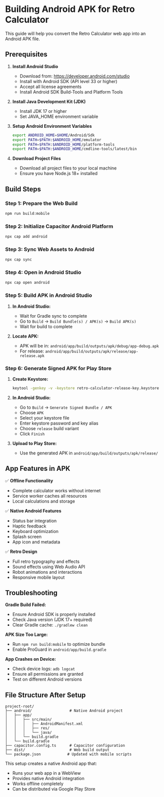 # Building Android APK for Retro Calculator

This guide will help you convert the Retro Calculator web app into an Android APK file.

## Prerequisites

1. **Install Android Studio**
   - Download from: https://developer.android.com/studio
   - Install with Android SDK (API level 33 or higher)
   - Accept all license agreements
   - Install Android SDK Build-Tools and Platform Tools

2. **Install Java Development Kit (JDK)**
   - Install JDK 17 or higher
   - Set JAVA_HOME environment variable

3. **Setup Android Environment Variables**
   ```bash
   export ANDROID_HOME=$HOME/Android/Sdk
   export PATH=$PATH:$ANDROID_HOME/emulator
   export PATH=$PATH:$ANDROID_HOME/platform-tools
   export PATH=$PATH:$ANDROID_HOME/cmdline-tools/latest/bin
   ```

4. **Download Project Files**
   - Download all project files to your local machine
   - Ensure you have Node.js 18+ installed

## Build Steps

### Step 1: Prepare the Web Build
```bash
npm run build:mobile
```

### Step 2: Initialize Capacitor Android Platform
```bash
npx cap add android
```

### Step 3: Sync Web Assets to Android
```bash
npx cap sync
```

### Step 4: Open in Android Studio
```bash
npx cap open android
```

### Step 5: Build APK in Android Studio

1. **In Android Studio:**
   - Wait for Gradle sync to complete
   - Go to `Build` → `Build Bundle(s) / APK(s)` → `Build APK(s)`
   - Wait for build to complete

2. **Locate APK:**
   - APK will be in: `android/app/build/outputs/apk/debug/app-debug.apk`
   - For release: `android/app/build/outputs/apk/release/app-release.apk`

### Step 6: Generate Signed APK for Play Store

1. **Create Keystore:**
   ```bash
   keytool -genkey -v -keystore retro-calculator-release-key.keystore -alias retro-calculator -keyalg RSA -keysize 2048 -validity 10000
   ```

2. **In Android Studio:**
   - Go to `Build` → `Generate Signed Bundle / APK`
   - Choose `APK`
   - Select your keystore file
   - Enter keystore password and key alias
   - Choose `release` build variant
   - Click `Finish`

3. **Upload to Play Store:**
   - Use the generated APK in `android/app/build/outputs/apk/release/`

## App Features in APK

✅ **Offline Functionality**
- Complete calculator works without internet
- Service worker caches all resources
- Local calculations and storage

✅ **Native Android Features**
- Status bar integration
- Haptic feedback
- Keyboard optimization
- Splash screen
- App icon and metadata

✅ **Retro Design**
- Full retro typography and effects
- Sound effects using Web Audio API
- Robot animations and interactions
- Responsive mobile layout

## Troubleshooting

**Gradle Build Failed:**
- Ensure Android SDK is properly installed
- Check Java version (JDK 17+ required)
- Clear Gradle cache: `./gradlew clean`

**APK Size Too Large:**
- Run `npm run build:mobile` to optimize bundle
- Enable ProGuard in `android/app/build.gradle`

**App Crashes on Device:**
- Check device logs: `adb logcat`
- Ensure all permissions are granted
- Test on different Android versions

## File Structure After Setup

```
project-root/
├── android/                 # Native Android project
│   ├── app/
│   │   ├── src/main/
│   │   │   ├── AndroidManifest.xml
│   │   │   ├── res/
│   │   │   └── java/
│   │   └── build.gradle
│   └── build.gradle
├── capacitor.config.ts      # Capacitor configuration
├── dist/                    # Web build output
└── package.json            # Updated with mobile scripts
```

This setup creates a native Android app that:
- Runs your web app in a WebView
- Provides native Android integration
- Works offline completely
- Can be distributed via Google Play Store